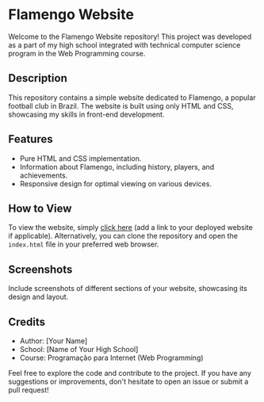 # Flamengo Website

Welcome to the Flamengo Website repository! This project was developed as a part of my high school integrated with technical computer science program in the Web Programming course.

## Description
This repository contains a simple website dedicated to Flamengo, a popular football club in Brazil. The website is built using only HTML and CSS, showcasing my skills in front-end development.

## Features
- Pure HTML and CSS implementation.
- Information about Flamengo, including history, players, and achievements.
- Responsive design for optimal viewing on various devices.

## How to View
To view the website, simply [click here](#https://sammsouzaa.github.io/Flamengo-Website/) (add a link to your deployed website if applicable). Alternatively, you can clone the repository and open the `index.html` file in your preferred web browser.

## Screenshots
Include screenshots of different sections of your website, showcasing its design and layout.

## Credits
- Author: [Your Name]
- School: [Name of Your High School]
- Course: Programação para Internet (Web Programming)

Feel free to explore the code and contribute to the project. If you have any suggestions or improvements, don't hesitate to open an issue or submit a pull request!
